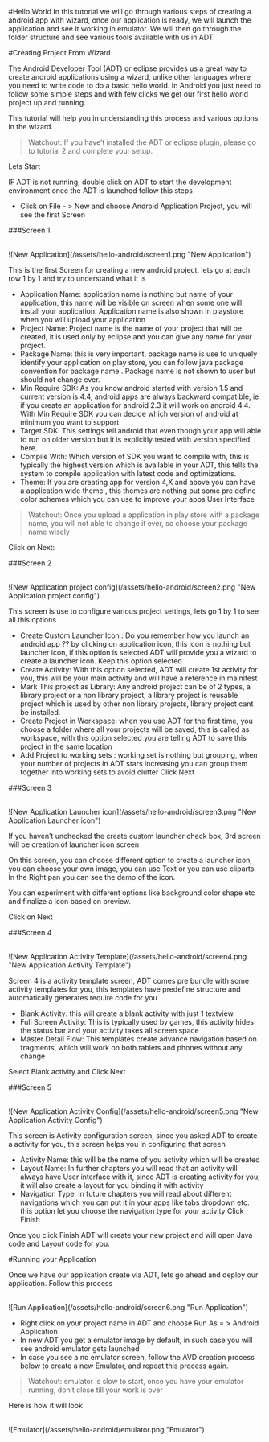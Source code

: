 #Hello World
In this tutorial we will go through various steps of creating a android app with wizard, once our application is ready, we will launch the application and see it working in emulator. We will then go through the folder structure and see various tools available with us in ADT. 

#Creating Project From Wizard 

The Android Developer Tool (ADT) or eclipse provides us a great way to create android applications using a wizard, unlike other languages where you need to write code to do a basic hello world. In Android you just need to follow some simple steps and with few clicks we get our first hello world project up and running. 

This tutorial will help you in understanding this process and various options in the wizard. 

> Watchout: If you have’t installed the ADT or eclipse plugin, please go to tutorial 2 and complete your setup. 

Lets Start 

IF ADT is not running, double click on ADT  to start the development environment once the ADT is launched follow this steps 

*	Click on File - > New and choose Android Application Project, you will see the first Screen 

###Screen 1

<br/>
![New Application](/assets/hello-android/screen1.png "New Application")

This is the first Screen for creating a new android project, lets go at each row 1 by 1 and try to understand what it is 

*	Application Name: application name is nothing but name of your application, this name will be visible on screen when some one will install your application. Application name is also shown in playstore when you will upload your application
*	Project Name: Project name is the name of your project that will be created, it is used only by eclipse and you can give any name for your project. 
*	Package Name:  this is very important, package name is use to uniquely identify your application on play store, you can follow java package convention for package name . Package name is not shown to user but should not change ever. 
*	Min Require SDK:  As you know android started with version 1.5 and current version is 4.4, android apps are always backward compatible, ie if you create an application for android 2.3 it will work on android 4.4. With Min Require SDK you can decide which version of android at minimum you want to support 
*	Target SDK: This settings tell android that even though your app will able to run on older version 	but it is explicitly tested with version specified here. 
*	Compile With: Which version of SDK you want to compile with, this is typically the highest version which is available in your ADT, this tells the system to compile application with latest code and optimizations. 
*	Theme:  If you are creating app for version 4,X and above you can have a application wide theme , this themes are nothing but some pre define color schemes which you can use to improve your apps User Interface 

> Watchout: Once you upload a application in play store with a package name, you will not able to change it ever, so choose your package name wisely 

Click on Next: 

###Screen 2

<br/>
![New Application project config](/assets/hello-android/screen2.png "New Application project config")

This screen is use to configure various project settings, lets go 1 by 1 to see all this options 

* Create Custom Launcher Icon : Do you remember how you launch an android app ?? by clicking on application icon, this icon is nothing but launcher icon, if this option is selected ADT will provide you a wizard to create a launcher icon. Keep this option selected 
*	Create Activity: With this option selected, ADT will create 1st activity for you, this will be your main activity and will have a reference in mainifest
*	Mark This project as Library: Any android project can be of 2 types, a library project or a non library project, a library project is reusable project which is used by other non library projects, library project cant be installed. 
*	Create Project in Workspace: when you use ADT for the first time, you choose a folder where all your projects will be saved, this is called as workspace, with this option selected you are telling ADT to save this project in the same location
*	Add Project to working sets : working set is nothing but grouping, when your number of projects in ADT stars increasing you can group them together into working sets to avoid clutter 
Click Next

###Screen 3

<br/>
![New Application Launcher icon](/assets/hello-android/screen3.png "New Application Launcher icon")

If you haven’t unchecked the create custom launcher check box, 3rd screen will be creation of launcher icon screen


On this screen, you can choose different option to create a launcher icon, you can choose your own image, you can use Text or you can use cliparts. In the Right pan you can see the demo of the icon. 

You can experiment with different options like background color shape etc and finalize a icon based on preview. 

Click on Next


###Screen 4

<br/>
![New Application Activity Template](/assets/hello-android/screen4.png "New Application Activity Template")

Screen 4 is a activity template screen, ADT comes pre bundle with some activity templates for you, this templates have predefine structure and automatically generates require code for you

*	Blank Activity:  this will create a blank activity with just 1 textview. 
*	Full Screen Activity: This is typically used by games, this activity hides the status bar and your activity takes all screen space
*	Master Detail Flow: This templates create advance navigation based on fragments,  which will work on both tablets and phones without any change 

Select Blank activity and Click Next

###Screen 5

<br/>
![New Application Activity Config](/assets/hello-android/screen5.png "New Application Activity Config")

This screen is Activity configuration screen, since you asked ADT to create a activity for you, this screen helps you in configuring that screen

*	Activity Name: this will be the name of you activity which will be created 
*	Layout Name: In further chapters you will read that an activity will always have User interface with it, since ADT is creating activity for you, it will also create a layout for you binding it with activity
*	Navigation Type: in future chapters you will read about different navigations which you can put it in your apps like tabs dropdown etc. this option let you choose the navigation type for your activity 
Click Finish

Once you click Finish ADT will create your new project and will open Java code and Layout code for you. 

#Running your Application

Once we have our application create via ADT, lets go ahead and deploy our application. Follow this process 

<br/>
![Run Application](/assets/hello-android/screen6.png "Run Application")

*	Right click on your project name in ADT and choose Run As = > Android Application
*	In new ADT you get a emulator image by default, in such case you will see android emulator gets launched 
*	In case you see a no emulator screen, follow the AVD creation process below to create a new Emulator, and repeat this process again.

> Watchout: emulator is slow to start, once you have your emulator running, don’t close till your work is over 

Here is how it will look 

<br/>
![Emulator](/assets/hello-android/emulator.png "Emulator")